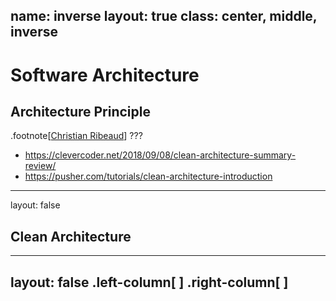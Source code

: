 name: inverse
layout: true
class: center, middle, inverse
---
# Software Architecture
## Architecture Principle

.footnote[<a href="mailto:christian.ribeaud@fhnw.ch">Christian Ribeaud</a>]
???
- https://clevercoder.net/2018/09/08/clean-architecture-summary-review/
- https://pusher.com/tutorials/clean-architecture-introduction
---
layout: false
## Clean Architecture
---
layout: false
.left-column[
]
.right-column[
]
---
